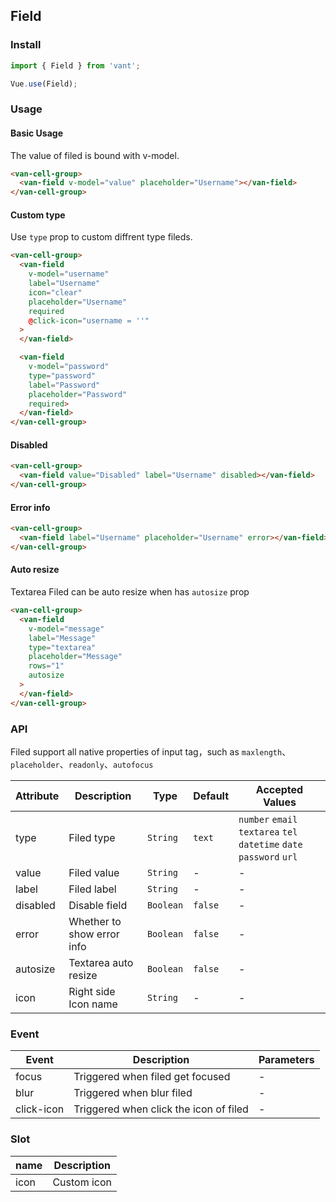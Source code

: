 ## Field

### Install
``` javascript
import { Field } from 'vant';

Vue.use(Field);
```

### Usage

#### Basic Usage
The value of filed is bound with v-model.

```html
<van-cell-group>
  <van-field v-model="value" placeholder="Username"></van-field>
</van-cell-group>
```

#### Custom type
Use `type` prop to custom diffrent type fileds.

```html
<van-cell-group>
  <van-field
    v-model="username"
    label="Username"
    icon="clear"
    placeholder="Username"
    required
    @click-icon="username = ''"
  >
  </van-field>

  <van-field
    v-model="password"
    type="password"
    label="Password"
    placeholder="Password"
    required>
  </van-field>
</van-cell-group>
```

#### Disabled

```html
<van-cell-group>
  <van-field value="Disabled" label="Username" disabled></van-field>
</van-cell-group>
```

#### Error info

```html
<van-cell-group>
  <van-field label="Username" placeholder="Username" error></van-field>
</van-cell-group>
```

#### Auto resize
Textarea Filed can be auto resize when has `autosize` prop

```html
<van-cell-group>
  <van-field
    v-model="message"
    label="Message"
    type="textarea"
    placeholder="Message"
    rows="1"
    autosize
  >
  </van-field>
</van-cell-group>
```

### API
Filed support all native properties of input tag，such as `maxlength`、`placeholder`、`readonly`、`autofocus`

| Attribute | Description | Type | Default | Accepted Values |
|-----------|-----------|-----------|-------------|-------------|
| type | Filed type | `String` | `text` | `number` `email` `textarea` `tel` `datetime` `date` `password` `url` |
| value | Filed value | `String` | - | - |
| label | Filed label | `String` | - | - |
| disabled | Disable field | `Boolean` | `false` | - |
| error | Whether to show error info | `Boolean` | `false` | - |
| autosize | Textarea auto resize | `Boolean` | `false` | - |
| icon | Right side Icon name | `String` | - | - |

### Event

| Event | Description | Parameters |
|-----------|-----------|-----------|
| focus | Triggered when filed get focused | - |
| blur | Triggered when blur filed | - |
| click-icon | Triggered when click the icon of filed | - |

### Slot

| name | Description |
|-----------|-----------|
| icon | Custom icon |
